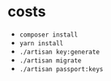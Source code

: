 # costs

- `composer install`
- `yarn install`
- `./artisan key:generate`
- `./artisan migrate`
- `./artisan passport:keys`
